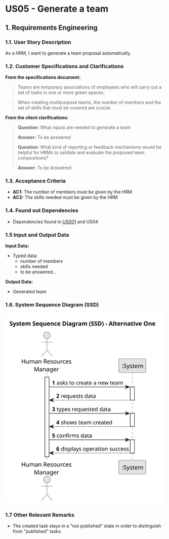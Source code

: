 # US05 - Generate a team


## 1. Requirements Engineering

### 1.1. User Story Description

As a HRM, I want to generate a team proposal automatically.

### 1.2. Customer Specifications and Clarifications 

**From the specifications document:**

>	Teams are temporary associations of employees who will carry out a set of tasks in one or more green spaces.

>	When creating multipurpose teams, the number of members and the set of skills that must be covered are crucial.
 

**From the client clarifications:**
> **Question:** What inputs are needed to generate a team
>
> **Answer:** To be answered
> 
>**Question:** What kind of reporting or feedback mechanisms would be helpful for HRMs to validate and evaluate the proposed team compositions?
>
>**Answer:** To be Answered

### 1.3. Acceptance Criteria

* **AC1:** The number of members must be given by the HRM
* **AC2:** The skills needed must be given by the HRM

### 1.4. Found out Dependencies

* Dependencies found in [US001](/docs/sprintA/us001) and US04

### 1.5 Input and Output Data

**Input Data:**

* Typed data:
    * number of members
    * skills needed
    * to be answered...

**Output Data:**

* Generated team

### 1.6. System Sequence Diagram (SSD)

![US005-System-Sequence-diagram](/docs/sprintA/us005/01.requirements-engineering/svg/us005-system-sequence-diagram-alternative-one-System_Sequence_Diagram__SSD____Alternative_One.svg)


### 1.7 Other Relevant Remarks

* The created task stays in a "not published" state in order to distinguish from "published" tasks.
